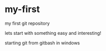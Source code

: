 # my-first
my first git repository 

lets start with something easy and interesting!

starting git from gitbash in windows 
